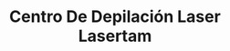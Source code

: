 ---
title: "Centro De Depilación Laser Lasertam"
url: /antofagasta/centro-de-depilacion-laser-lasertam/
shop: cosméticos
---